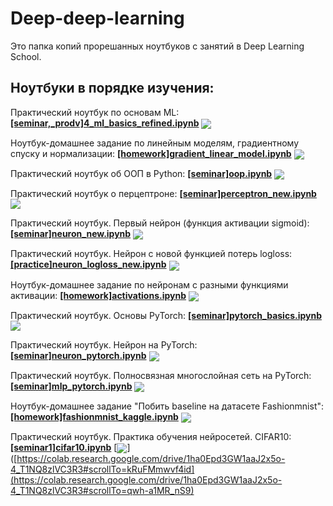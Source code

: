 # Deep-deep-learning

Это папка копий прорешанных ноутбуков с занятий в Deep Learning School.

## Ноутбуки в порядке изучения:

Практический ноутбук по основам ML: [**[seminar,_prodv]4_ml_basics_refined.ipynb**](./[seminar,_prodv]4_ml_basics_refined.ipynb) [<img src="https://colab.research.google.com/assets/colab-badge.svg" align="center">](https://colab.research.google.com/github/bulinayas/Deep-deep-learning/blob/main/%5Bseminar%2C_prodv%5D4_ml_basics_refined.ipynb)

Ноутбук-домашнее задание по линейным моделям, градиентному спуску и нормализации: [**[homework]gradient_linear_model.ipynb**](./[homework]gradient_linear_model.ipynb) [<img src="https://colab.research.google.com/assets/colab-badge.svg" align="center">](https://colab.research.google.com/github/bulinayas/Deep-deep-learning/blob/main/%5Bhomework%5Dgradient_linear_model.ipynb#scrollTo=EvkV_R3vzl_m) 

Практический ноутбук об ООП в Python: [**[seminar]oop.ipynb**](./[seminar]oop.ipynb) [<img src="https://colab.research.google.com/assets/colab-badge.svg" align="center">](https://colab.research.google.com/github/bulinayas/Deep-deep-learning/blob/main/%5Bseminar%5Doop.ipynb)

Практический ноутбук о перцептроне: [**[seminar]perceptron_new.ipynb**](./[seminar]perceptron_new.ipynb) [<img src="https://colab.research.google.com/assets/colab-badge.svg" align="center">](https://colab.research.google.com/github/bulinayas/Deep-deep-learning/blob/main/%5Bseminar%5Dperceptron_new.ipynb)

Практический ноутбук. Первый нейрон (функция активации sigmoid): [**[seminar]neuron_new.ipynb**](./[seminar]neuron_new.ipynb) [<img src="https://colab.research.google.com/assets/colab-badge.svg" align="center">](https://colab.research.google.com/github/bulinayas/Deep-deep-learning/blob/main/%5Bseminar%5Dneuron_new.ipynb)  

Практический ноутбук. Нейрон с новой функцией потерь logloss: [**[practice]neuron_logloss_new.ipynb**](./[practice]neuron_logloss_new.ipynb) [<img src="https://colab.research.google.com/assets/colab-badge.svg" align="center">](https://colab.research.google.com/github/bulinayas/Deep-deep-learning/blob/main/%5Bpractice%5Dneuron_logloss_new.ipynb)  

Ноутбук-домашнее задание по нейронам с разными функциями активации: [**[homework]activations.ipynb**](./[homework]activations.ipynb) [<img src="https://colab.research.google.com/assets/colab-badge.svg" align="center">](https://colab.research.google.com/github/bulinayas/Deep-deep-learning/blob/main/%5Bhomework%5Dactivations.ipynb)  
 
Практический ноутбук. Основы PyTorch: [**[seminar]pytorch_basics.ipynb**](./[seminar]pytorch_basics.ipynb) [<img src="https://colab.research.google.com/assets/colab-badge.svg" align="center">](https://colab.research.google.com/github/bulinayas/Deep-deep-learning/blob/main/%5Bseminar%5Dpytorch_basics.ipynb)  

Практический ноутбук. Нейрон на PyTorch: [**[seminar]neuron_pytorch.ipynb**](./[seminar]neuron_pytorch.ipynb) [<img src="https://colab.research.google.com/assets/colab-badge.svg" align="center">](https://colab.research.google.com/github/bulinayas/Deep-deep-learning/blob/main/%5Bseminar%5Dneuron_pytorch.ipynb)  

Практический ноутбук. Полносвязная многослойная сеть на PyTorch: [**[seminar]mlp_pytorch.ipynb**](./[seminar]mlp_pytorch.ipynb) [<img src="https://colab.research.google.com/assets/colab-badge.svg" align="center">](https://colab.research.google.com/github/bulinayas/Deep-deep-learning/blob/main/%5Bseminar%5Dmlp_pytorch.ipynb)  

Ноутбук-домашнее задание "Побить baseline на датасете Fashionmnist": [**[homework]fashionmnist_kaggle.ipynb**](./[homework]fashionmnist_kaggle.ipynb) [<img src="https://colab.research.google.com/assets/colab-badge.svg" align="center">](https://colab.research.google.com/github/bulinayas/Deep-deep-learning/blob/main/%5Bhomework%5Dfashionmnist_kaggle.ipynb)  

Практический ноутбук. Практика обучения нейросетей. CIFAR10: [**[seminar1]cifar10.ipynb**](./[seminar1]cifar10.ipynb) [<img src="https://colab.research.google.com/assets/colab-badge.svg" align="center">]([https://colab.research.google.com/drive/1ha0Epd3GW1aaJ2x5o-4_T1NQ8zlVC3R3#scrollTo=kRuFMmwvf4id](https://colab.research.google.com/drive/1ha0Epd3GW1aaJ2x5o-4_T1NQ8zlVC3R3#scrollTo=qwh-a1MR_nS9)  

